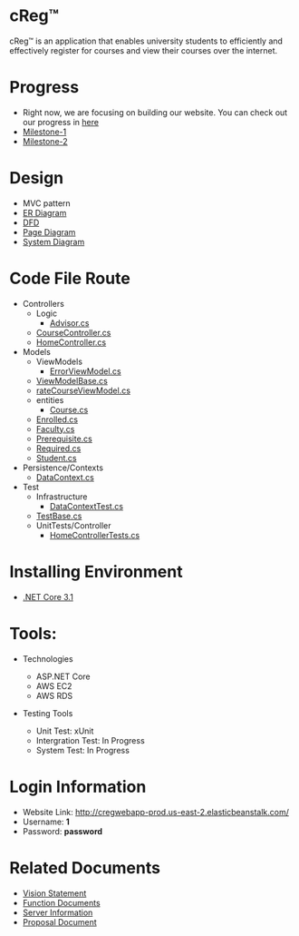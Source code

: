 # cReg™
cReg™ is an application that enables university students to efficiently and effectively register for courses and view their courses over the internet.

# Progress
- Right now, we are focusing on building our website. You can check out our progress in [here](https://github.com/MQuizzle/Gr8Group/projects/1)
- [Milestone-1](https://github.com/MQuizzle/Gr8Group/milestone/1)
- [Milestone-2](https://github.com/MQuizzle/Gr8Group/milestone/2)

# Design
- MVC pattern
- [ER Diagram](https://github.com/MQuizzle/Gr8Group/blob/master/Documents/entity%20diagram.PNG)
- [DFD](https://github.com/MQuizzle/Gr8Group/blob/master/Documents/DFD.png)
- [Page Diagram](https://github.com/MQuizzle/Gr8Group/blob/master/Documents/page_diagram.png)
- [System Diagram](https://github.com/MQuizzle/Gr8Group/blob/master/Documents/system_diagram.png)

# Code File Route
- Controllers
     - Logic
         - [Advisor.cs](https://github.com/MQuizzle/Gr8Group/blob/master/Controllers/Logic/Advisor.cs)
     - [CourseController.cs](https://github.com/MQuizzle/Gr8Group/blob/master/Controllers/CourseController.cs)
     - [HomeController.cs](https://github.com/MQuizzle/Gr8Group/blob/master/Controllers/HomeController.cs)
- Models
     - ViewModels
         - [ErrorViewModel.cs](https://github.com/MQuizzle/Gr8Group/blob/master/Models/ViewModels/ErrorViewModel.cs)
	 - [ViewModelBase.cs](https://github.com/MQuizzle/Gr8Group/blob/master/Models/ViewModels/ViewModelBase.cs)
	 - [rateCourseViewModel.cs](https://github.com/MQuizzle/Gr8Group/blob/master/Models/ViewModels/rateCourseViewModel.cs)
     - entities
         - [Course.cs](https://github.com/MQuizzle/Gr8Group/blob/master/Models/entities/Course.cs)
	 - [Enrolled.cs](https://github.com/MQuizzle/Gr8Group/blob/master/Models/entities/Enrolled.cs)
	 - [Faculty.cs](https://github.com/MQuizzle/Gr8Group/blob/master/Models/entities/Faculty.cs)
	 - [Prerequisite.cs](https://github.com/MQuizzle/Gr8Group/blob/master/Models/entities/Prerequisite.cs)
	 - [Required.cs](https://github.com/MQuizzle/Gr8Group/blob/master/Models/entities/Required.cs)
	 - [Student.cs](https://github.com/MQuizzle/Gr8Group/blob/master/Models/entities/Student.cs)
- Persistence/Contexts
     - [DataContext.cs](https://github.com/MQuizzle/Gr8Group/blob/master/Persistence/Contexts/DataContext.cs)
- Test
     - Infrastructure
         - [DataContextTest.cs](https://github.com/MQuizzle/Gr8Group/blob/master/Tests/Infrastructure/DataContextTest.cs)
	 - [TestBase.cs](https://github.com/MQuizzle/Gr8Group/blob/master/Tests/Infrastructure/TestBase.cs)
     - UnitTests/Controller
         - [HomeControllerTests.cs](https://github.com/MQuizzle/Gr8Group/blob/master/Tests/UnitTests/Controller/HomeControllerTests.cs)
	 
  
# Installing Environment
- [.NET Core 3.1](https://dotnet.microsoft.com/download)

# Tools:
- Technologies
  - ASP.NET Core
  - AWS EC2
  - AWS RDS
  
- Testing Tools
  - Unit Test: xUnit
  - Intergration Test: In Progress
  - System Test: In Progress

# Login Information
- Website Link: http://cregwebapp-prod.us-east-2.elasticbeanstalk.com/
- Username: **1**  
- Password: **password**
  
# Related Documents
- [Vision Statement](https://github.com/MQuizzle/Gr8Group/blob/master/Documents/Vision-Statement.md)
- [Function Documents](https://github.com/MQuizzle/Gr8Group/blob/master/Documents/FunctionDoc.md)
- [Server Information](https://github.com/MQuizzle/Gr8Group/blob/master/Documents/Server-README.md)
- [Proposal Document](https://github.com/MQuizzle/Gr8Group/blob/master/Documents/Proposal%20Document.pdf)
